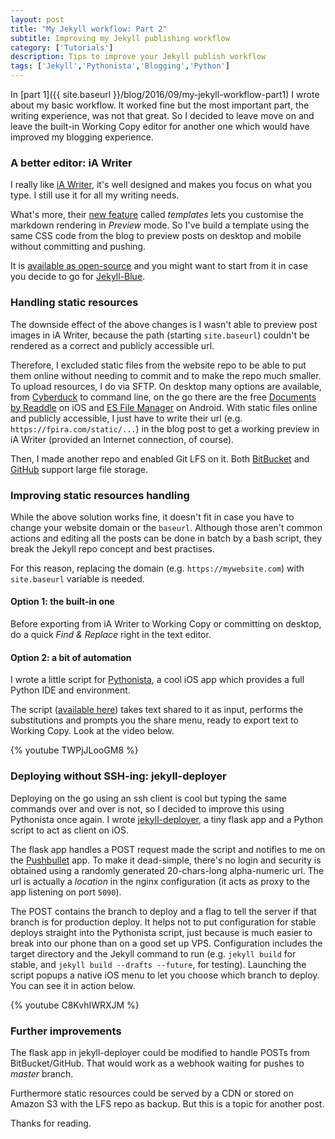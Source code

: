 ```yaml
---
layout: post
title: "My Jekyll workflow: Part 2"
subtitle: Improving my Jekyll publishing workflow
category: ['Tutorials']
description: Tips to improve your Jekyll publish workflow
tags: ['Jekyll','Pythonista','Blogging','Python']
---
```


In [part 1]({{ site.baseurl }}/blog/2016/09/my-jekyll-workflow-part1) I wrote about my basic workflow. It worked fine but the most important part, the writing experience, was not that great. So I decided to leave move on and leave the built-in Working Copy editor for another one which would have improved my blogging experience.

### A better editor: iA Writer

I really like [iA Writer](https://itunes.apple.com/app/id775737172?mt=8&uo=4&at=10l4LV&ct=w), it's well designed and makes you focus on what you type. I still use it for all my writing needs. 

What's more, their [new feature](https://ia.net/writer/templates) called *templates* lets you customise the markdown rendering in *Preview* mode. So I've build a template using the same CSS code from the blog to preview posts on desktop and mobile without committing and pushing.

It is [available as open-source](https://github.com/pirafrank/My-iA-Writer-templates) and you might want to start from it in case you decide to go for [Jekyll-Blue](https://github.com/pirafrank/Jekyll-Blue).

### Handling static resources

The downside effect of the above changes is I wasn't able to preview post images in iA Writer, because the path (starting `site.baseurl`) couldn't be rendered as a correct and publicly accessible url.

Therefore, I excluded static files from the website repo to be able to put them online without needing to commit and to make the repo much smaller. To upload resources, I do via SFTP. On desktop many options are available, from [Cyberduck](https://cyberduck.io/?l=en) to command line, on the go there are the free [Documents by Readdle](https://readdle.com/documents) on iOS and [ES File Manager](https://play.google.com/store/apps/details?id=com.estrongs.android.pop) on Android. With static files online and publicly accessible, I just have to write their url (e.g. `https://fpira.com/static/...`) in the blog post to get a working preview in iA Writer (provided an Internet connection, of course).

Then, I made another repo and enabled Git LFS on it. Both [BitBucket](https://blog.bitbucket.org/2016/07/18/git-large-file-storage-now-in-bitbucket-cloud/) and [GitHub](https://git-lfs.github.com) support large file storage.

### Improving static resources handling

While the above solution works fine, it doesn't fit in case you have to change your website domain or the `baseurl`. Although those aren't common actions and editing all the posts can be done in batch by a bash script, they break the Jekyll repo concept and best practises.

For this reason, replacing the domain (e.g. `https://mywebsite.com`) with `site.baseurl` variable is needed.

#### Option 1: the built-in one

Before exporting from iA Writer to Working Copy or committing on desktop, do a quick *Find & Replace* right in the text editor.

#### Option 2: a bit of automation

I wrote a little script for [Pythonista](http://omz-software.com/pythonista/), a cool iOS app which provides a full Python IDE and environment.

The script ([available here](https://gist.github.com/pirafrank/e0db410304d6543a78bdf713b1f5c118)) takes text shared to it as input, performs the substitutions and prompts you the share menu, ready to export text to Working Copy. Look at the video below.

{% youtube TWPjJLooGM8 %}

### Deploying without SSH-ing: jekyll-deployer

Deploying on the go using an ssh client is cool but typing the same commands over and over is not, so I decided to improve this using Pythonista once again. I wrote [jekyll-deployer](http://github.com/pirafrank/jekyll-deployer), a tiny flask app and a Python script to act as client on iOS.

The flask app handles a POST request made the script and notifies to me on the [Pushbullet](https://www.pushbullet.com) app. To make it dead-simple, there's no login and security is obtained using a randomly generated 20-chars-long alpha-numeric url. The url is actually a *location* in the nginx configuration (it acts as proxy to the app listening on port `5090`).

The POST contains the branch to deploy and a flag to tell the server if that branch is for production deploy. It helps not to put configuration for stable deploys straight into the Pythonista script, just because is much easier to break into our phone than on a good set up VPS. Configuration includes the target directory and the Jekyll command to run (e.g. `jekyll build` for stable, and `jekyll build --drafts --future`, for testing). Launching the script popups a native iOS menu to let you choose which branch to deploy. You can see it in action below.

{% youtube C8KvhIWRXJM %}

### Further improvements

The flask app in jekyll-deployer could be modified to handle POSTs from BitBucket/GitHub. That would work as a webhook waiting for pushes to *master* branch.

Furthermore static resources could be served by a CDN or stored on Amazon S3 with the LFS repo as backup. But this is a topic for another post.

Thanks for reading.

